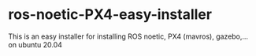 # ros-noetic-PX4-easy-installer
This is an easy installer for installing ROS noetic, PX4 (mavros), gazebo,... on ubuntu 20.04
